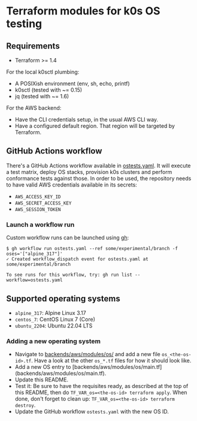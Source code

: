 # Terraform modules for k0s OS testing

## Requirements

* Terraform >= 1.4

For the local k0sctl plumbing:

* A POSIXish environment (env, sh, echo, printf)
* k0sctl (tested with ~= 0.15)
* jq (tested with ~= 1.6)

For the AWS backend:

* Have the CLI credentials setup, in the usual AWS CLI way.
* Have a configured default region. That region will be targeted by Terraform.

## GitHub Actions workflow

There's a GitHub Actions workflow available in [ostests.yaml]. It will execute a
test matrix, deploy OS stacks, provision k0s clusters and perform conformance
tests against those. In order to be used, the repository needs to have valid AWS
credentials available in its secrets:

* `AWS_ACCESS_KEY_ID`
* `AWS_SECRET_ACCESS_KEY`
* `AWS_SESSION_TOKEN`

[ostests.yaml]: ../../.github/workflows/ostests.yaml

### Launch a workflow run

Custom workflow runs can be launched using [gh]:

```console
$ gh workflow run ostests.yaml --ref some/experimental/branch -f oses='["alpine_317"]'
✓ Created workflow_dispatch event for ostests.yaml at some/experimental/branch

To see runs for this workflow, try: gh run list --workflow=ostests.yaml
```

[gh]: https://github.com/cli/cli

## Supported operating systems

* `alpine_317`: Alpine Linux 3.17
* `centos_7`: CentOS Linux 7 (Core)
* `ubuntu_2204`: Ubuntu 22.04 LTS

### Adding a new operating system

* Navigate to [backends/aws/modules/os/](backends/aws/modules/os/) and add a new
  file `os_<the-os-id>.tf`. Have a look at the other `os_*.tf` files for how it
  should look like.
* Add a new OS entry to [backends/aws/modules/os/main.tf]
  (backends/aws/modules/os/main.tf).
* Update this README.
* Test it: Be sure to have the requisites ready, as described at the top of this
  README, then do `TF_VAR_os=<the-os-id> terraform apply`. When done, don't
  forget to clean up: `TF_VAR_os=<the-os-id> terraform destroy`.
* Update the GitHub workflow `ostests.yaml` with the new OS ID.
